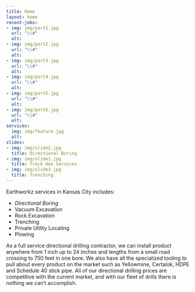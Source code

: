 ```yaml
---
title: Home
layout: home
recent-jobs:
- img: img/port1.jpg
  url: "\\#"
  alt: 
- img: img/port2.jpg
  url: "\\#"
  alt: 
- img: img/port3.jpg
  url: "\\#"
  alt: 
- img: img/port4.jpg
  url: "\\#"
  alt: 
- img: img/port5.jpg
  url: "\\#"
  alt: 
- img: img/port6.jpg
  url: "\\#"
  alt: 
services:
  img: img/feature.jpg
  alt: 
slides:
- img: img/slide2.jpg
  title: Directional Boring
- img: img/slide1.jpg
  title: Track Hoe Services
- img: img/slide3.jpg
  title: Trenching
---
```


Earthworkz services in Kansas City includes:

- *Directional Boring*
- Vacuum Excavation
- Rock Excavation
- Trenching
- Private Utility Locating
- Plowing

As a full service directional drilling contractor, we can install product anywhere from 1 inch up to 24 inches and lengths from a small road crossing to 750 feet in one bore. We also have all the specialized tooling to pull about every product on the market such as Yellowmine, Certalok, HDPE and Schedule 40 stick pipe. All of our directional drilling prices are competitive with the current market, and with our fleet of drills there is nothing we can’t accomplish.
